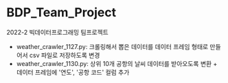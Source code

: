 # BDP_Team_Project
2022-2 빅데이터프로그래밍 팀프로젝트

- weather_crawler_1127.py: 크롤링해서 뽑은 데이터를 데이터 프레임 형태로 만들어서 csv 파일로 저장하도록 변경
- weather_crawler_1130.py: 상위 10개 공항의 날씨 데이터를 받아오도록 변환 + 데이터 프레임에 '연도', '공항 코드' 컬럼 추가
